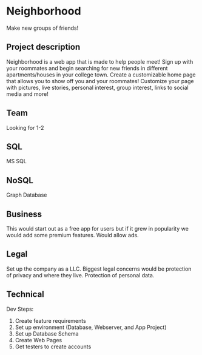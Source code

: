 # Neighborhood

Make new groups of friends!



## Project description
Neighborhood is a web app that is made to help people meet! Sign up with your roommates and begin searching for new friends in different apartments/houses in your college town. 
Create a customizable home page that allows you to show off you and your roommates! Customize your page with pictures, live stories, personal interest, group interest, links to social media and more! 

## Team
Looking for 1-2

## SQL
MS SQL 

## NoSQL
Graph Database

## Business
This would start out as a free app for users but if it grew in popularity we would add some premium features. Would allow ads.

## Legal
Set up the company as a LLC. Biggest legal concerns would be protection of privacy and where they live. Protection of personal data.

## Technical
Dev Steps:
1. Create feature requirements
2. Set up environment (Database, Webserver, and App Project)
3. Set up Database Schema
4. Create Web Pages
5. Get testers to create accounts
